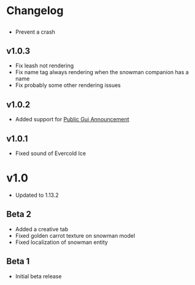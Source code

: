 # Changelog

##
- Prevent a crash

## v1.0.3
- Fix leash not rendering
- Fix name tag always rendering when the snowman companion has a name
- Fix probably some other rendering issues

## v1.0.2
- Added support for [Public Gui Announcement](https://curseforge.com/minecraft/mc-mods/public-gui-announcement)

## v1.0.1
- Fixed sound of Evercold Ice

# v1.0
- Updated to 1.13.2

## Beta 2
- Added a creative tab
- Fixed golden carrot texture on snowman model
- Fixed localization of snowman entity

## Beta 1
- Initial beta release